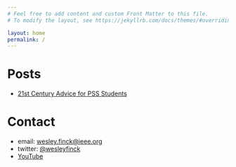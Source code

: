 ```yaml
---
# Feel free to add content and custom Front Matter to this file.
# To modify the layout, see https://jekyllrb.com/docs/themes/#overriding-theme-defaults

layout: home
permalink: /
---
```


# Posts
- [21st Century Advice for PSS Students](https://wfinck97.github.io/welcome/jekyll/update/2020/05/30/PSS-Blog.html)

# Contact
- email: wesley.finck@ieee.org
- twitter: [@wesleyfinck](https://twitter.com/wesleyfinck)
- [YouTube](https://www.youtube.com/channel/UCPMZ2h9TqvfWIAQyFGfPyEQ?view_as=subscriber)